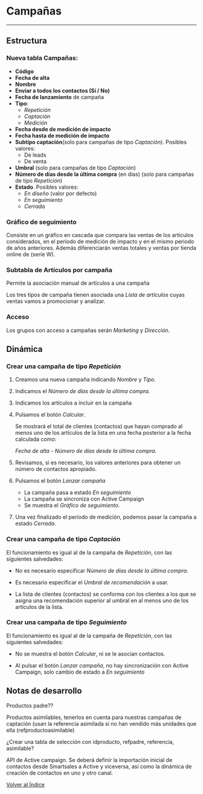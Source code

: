 # Campañas

---

## Estructura

### Nueva tabla Campañas:

- **Código**
- **Fecha de alta**
- **Nombre**
- **Enviar a todos los contactos (Sí / No)**
- **Fecha de lanzamiento** de campaña
- **Tipo**:
  - _Repetición_
  - _Captación_
  - _Medición_
- **Fecha desde de medición de impacto**
- **Fecha hasta de medición de impacto**
- **Subtipo captación**(solo para campañas de tipo _Captación_). Posibles valores:
  - De leads
  - De venta
- **Umbral** (solo para campañas de tipo _Captación_)
- **Número de días desde la última compra** (en días) (solo para campañas de tipo _Repetición_)
- **Estado**. Posibles valores:
  - _En diseño_ (valor por defecto)
  - _En seguimiento_
  - _Cerrada_

### Gráfico de seguimiento

Consiste en un gráfico en cascada que compara las ventas de los artículos considerados, en el periodo de medición de impacto y en el mismo periodo de años anteriores. Además diferenciarán ventas totales y ventas por tienda online de (serie W).

### Subtabla de Artículos por campaña

Permite la asociación manual de artículos a una campaña

Los tres tipos de campaña tienen asociada una _Lista de artículos_ cuyas ventas vamos a promocionar y analizar.

### Acceso

Los grupos con acceso a campañas serán _Marketing_ y _Dirección_.

## Dinámica

### Crear una campaña de tipo _Repetición_

1. Creamos una nueva campaña indicando _Nombre_ y _Tipo_.
1. Indicamos el _Número de días desde la última compra_.
1. Indicamos los artículos a incluir en la campaña
1. Pulsamos el botón _Calcular_.

   Se mostrará el total de clientes (contactos) que hayan comprado al menos uno de los artículos de la lista en una fecha posterior a la fecha calculada como:

   _Fecha de alta_ - _Número de días desde la última compra_.

1. Revisamos, si es necesario, los valores anteriores para obtener un número de contactos apropiado.
1. Pulsamos el botón _Lanzar campaña_
   - La campaña pasa a estado _En seguimiento_
   - La campaña se sincroniza con Active Campaign
   - Se muestra el _Gráfico de seguimiento_.
1. Una vez finalizado el período de medición, podemos pasar la campaña a estado _Cerrada_.

### Crear una campaña de tipo _Captación_

El funcionamiento es igual al de la campaña de _Repetición_, con las siguientes salvedades:

- No es necesario especificar _Número de días desde la última compra_.

- Es necesario especificar el _Umbral de recomendación_ a usar.

- La lista de clientes (contactos) se conforma con los clientes a los que se asigna una recomendación superior al umbral en al menos uno de los artículos de la lista.

### Crear una campaña de tipo _Seguimiento_

El funcionamiento es igual al de la campaña de _Repetición_, con las siguientes salvedades:

- No se muestra el botón _Calcular_, ni se le asocian contactos.

- Al pulsar el botón _Lanzar campaña_, no hay sincronización con Active Campaign, solo cambio de estado a _En seguimiento_

## Notas de desarrollo

Productos padre??

Productos asimilables, tenerlos en cuenta para nuestras campañas de captación (usan la referencia asimilada si no han vendido más unidades que ella (refproductoasimilable)

¿Crear una tabla de selección con idproducto, refpadre, referencia, asimilable?

API de Active campaign. Se deberá definir la importación inicial de contactos desde Smartsales a Active y viceversa, así como la dinámica de creación de contactos en uno y otro canal.

[Volver al Índice](../../index.md)
